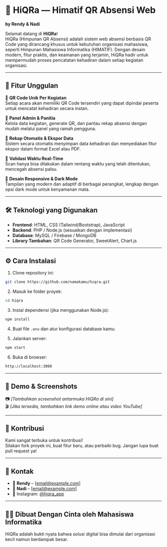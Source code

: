 # 🧠 HiQRa — Himatif QR Absensi Web  
**by Rendy & Nadi**

Selamat datang di **HiQRa**!  
HiQRa (Himpunan QR Absensi) adalah sistem web absensi berbasis QR Code yang dirancang khusus untuk kebutuhan organisasi mahasiswa, seperti Himpunan Mahasiswa Informatika (HIMATIF). Dengan desain modern, fitur praktis, dan keamanan yang terjamin, HiQRa hadir untuk mempermudah proses pencatatan kehadiran dalam setiap kegiatan organisasi.

---

## 🚀 Fitur Unggulan

🔹 **QR Code Unik Per Kegiatan**  
Setiap acara akan memiliki QR Code tersendiri yang dapat dipindai peserta untuk mencatat kehadiran secara instan.

🔹 **Panel Admin & Panitia**  
Kelola data kegiatan, generate QR, dan pantau rekap absensi dengan mudah melalui panel yang ramah pengguna.

🔹 **Rekap Otomatis & Ekspor Data**  
Sistem secara otomatis menyimpan data kehadiran dan menyediakan fitur ekspor dalam format Excel atau PDF.

🔹 **Validasi Waktu Real-Time**  
Scan hanya bisa dilakukan dalam rentang waktu yang telah ditentukan, mencegah absensi palsu.

🔹 **Desain Responsive & Dark Mode**  
Tampilan yang modern dan adaptif di berbagai perangkat, lengkap dengan opsi dark mode untuk kenyamanan mata.

---

## 🛠️ Teknologi yang Digunakan

- **Frontend**: HTML, CSS (Tailwind/Bootstrap), JavaScript
- **Backend**: PHP / Node.js (sesuaikan dengan implementasi)
- **Database**: MySQL / Firebase / MongoDB
- **Library Tambahan**: QR Code Generator, SweetAlert, Chart.js

---

## ⚙️ Cara Instalasi

1. Clone repository ini:  
```bash
git clone https://github.com/namakamu/hiqra.git
```

2. Masuk ke folder proyek:  
```bash
cd hiqra
```

3. Instal dependensi (jika menggunakan Node.js):  
```bash
npm install
```

4. Buat file `.env` dan atur konfigurasi database kamu.

5. Jalankan server:  
```bash
npm start
```

6. Buka di browser:  
```bash
http://localhost:3000
```

---

## 🧪 Demo & Screenshots

📷 *[Tambahkan screenshot antarmuka HiQRa di sini]*  
🎬 *[Jika tersedia, tambahkan link demo online atau video YouTube]*

---

## 🤝 Kontribusi

Kami sangat terbuka untuk kontribusi!  
Silakan fork proyek ini, buat fitur baru, atau perbaiki bug. Jangan lupa buat pull request ya!

---

## 📩 Kontak

- 📧 **Rendy** – [email@example.com]  
- 📧 **Nadi** – [email@example.com]  
- 📱 Instagram: [@hiqra_app](https://instagram.com/hiqra_app)

---

## 🧑‍🎓 Dibuat Dengan Cinta oleh Mahasiswa Informatika  
HiQRa adalah bukti nyata bahwa solusi digital bisa dimulai dari organisasi kecil namun berdampak besar.
